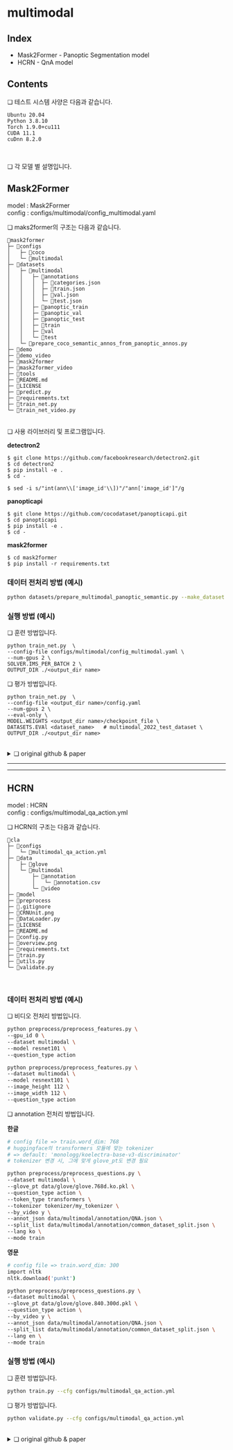 # multimodal

## Index
- Mask2Former - Panoptic Segmentation model
- HCRN  - QnA model

## Contents

❏ 테스트 시스템 사양은 다음과 같습니다.
```
Ubuntu 20.04   
Python 3.8.10 
Torch 1.9.0+cu111 
CUDA 11.1
cuDnn 8.2.0   
```
<br>


❏ 각 모델 별 설명입니다.

## Mask2Former

model : Mask2Former  
config : configs/multimodal/config_multimodal.yaml


❏ maks2former의 구조는 다음과 같습니다.
```
📂mask2former
├─ 📂configs
│   ├─ 📂coco
│   └─ 📂multimodal
├─ 📂datasets
│   ├─ 📂multimodal
│   │   ├─ 📂annotations
│   │   │  ├─ 📄categories.json
│   │   │  ├─ 📄train.json
│   │   │  ├─ 📄val.json
│   │   │  └─ 📄test.json
│   │   ├─ 📂panoptic_train
│   │   ├─ 📂panoptic_val
│   │   ├─ 📂panoptic_test
│   │   ├─ 📂train
│   │   ├─ 📂val
│   │   └─ 📂test
│   └─ 📄prepare_coco_semantic_annos_from_panoptic_annos.py
├─ 📂demo
├─ 📂demo_video
├─ 📂mask2former
├─ 📂mask2former_video
├─ 📂tools
├─ 📄README.md
├─ 📄LICENSE
├─ 📄predict.py
├─ 📄requirements.txt
├─ 📄train_net.py
└─ 📄train_net_video.py
```
<br>
❏ 사용 라이브러리 및 프로그램입니다. 
<br> 


**detectron2**

```
$ git clone https://github.com/facebookresearch/detectron2.git
$ cd detectron2
$ pip install -e .
$ cd -
```

```
$ sed -i s/"int(ann\\['image_id'\\])"/"ann['image_id']"/g 
```

**panopticapi**
```
$ git clone https://github.com/cocodataset/panopticapi.git
$ cd panopticapi
$ pip install -e .
$ cd -
```

**mask2former**
```
$ cd mask2former
$ pip install -r requirements.txt
```
### 데이터 전처리 방법 (예시)
```bash
python datasets/prepare_multimodal_panoptic_semantic.py --make_dataset y
```

### 실행 방법 (예시)

❏ 훈련 방법입니다.
```
python train_net.py  \
--config-file configs/multimodal/config_multimodal.yaml \
--num-gpus 2 \
SOLVER.IMS_PER_BATCH 2 \
OUTPUT_DIR ./<output_dir name>
```

❏ 평가 방법입니다.
```
python train_net.py  \
--config-file <output_dir name>/config.yaml
--num-gpus 2 \
--eval-only \
MODEL.WEIGHTS <output_dir name>/checkpoint_file \
DATASETS.EVAl <dataset_name>   # multimodal_2022_test_dataset \ 
OUTPUT_DIR ./<output_dir name>
```
<br>
<details>
    <summary>❏  original github & paper</summary>
    <p>github : <a href='https://github.com/facebookresearch/Mask2Former'>Mask2Former</a>
    <p>paper : <a href='https://arxiv.org/pdf/2112.01527.pdf'>arXiv:2112.01527</a>
</details>

---
---

## HCRN


model : HCRN  
config : configs/multimodal_qa_action.yml


❏ HCRN의 구조는 다음과 같습니다.
```
📂cla
├─ 📂configs
│   └─ 📄multimodal_qa_action.yml
├─ 📂data
│   ├─ 📂glove
│   └─ 📂multimodal
│       ├─ 📂annotation
│       │   └─ 📄annotation.csv
│       └─ 📂video
├─ 📂model
├─ 📂preprocess
├─ 📄.gitignore
├─ 📄CRNUnit.png
├─ 📄DataLoader.py
├─ 📄LICENSE
├─ 📄README.md
├─ 📄config.py
├─ 📄overview.png
├─ 📄requirements.txt
├─ 📄train.py
├─ 📄utils.py
└─ 📄validate.py
```
<br>

### 데이터 전처리 방법 (예시)

❏ 비디오 전처리 방법입니다.
```bash
python preprocess/preprocess_features.py \
--gpu_id 0 \
--dataset multimodal \
--model resnet101 \
--question_type action

python preprocess/preprocess_features.py \
--dataset multimodal \
--model resnext101 \
--image_height 112 \
--image_width 112 \
--question_type action
```

❏ annotation 전처리 방법입니다.
<br>


**한글**
```bash
# config file => train.word_dim: 768
# huggingface의 transformers 모듈에 맞는 tokenizer
# => default: 'monologg/koelectra-base-v3-discriminator' 
# tokenizer 변경 시, 그에 맞게 glove_pt도 변경 필요
```

```bash
python preprocess/preprocess_questions.py \
--dataset multimodal \
--glove_pt data/glove/glove.768d.ko.pkl \   
--question_type action \
--token_type transformers \                 
--tokenizer tokenizer/my_tokenizer \
--by_video y \
--annot_json data/multimodal/annotation/QNA.json \
--split_list data/multimodal/annotation/common_dataset_split.json \
--lang ko \
--mode train
```


**영문**
```bash
# config file => train.word_dim: 300
import nltk
nltk.download('punkt')
```
```bash
python preprocess/preprocess_questions.py \
--dataset multimodal \
--glove_pt data/glove/glove.840.300d.pkl \
--question_type action \
--by_video y \
--annot_json data/multimodal/annotation/QNA.json \
--split_list data/multimodal/annotation/common_dataset_split.json \
--lang en \
--mode train
```

### 실행 방법 (예시)

❏ 훈련 방법입니다.
```bash
python train.py --cfg configs/multimodal_qa_action.yml
```

❏ 평가 방법입니다.
```bash
python validate.py --cfg configs/multimodal_qa_action.yml
```
<br>
<details>
    <summary>❏  original github & paper</b></summary>
    <p>github : <a href='https://github.com/thaolmk54/hcrn-videoqa'>HCRN</a>
    <p>paper : <a href='https://arxiv.org/pdf/2002.10698.pdf'>arXiv:2002.10698</a>
</details>

